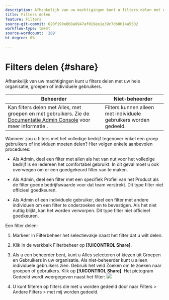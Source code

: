 ```yaml
---
description: Afhankelijk van uw machtigingen kunt u filters delen met uw hele organisatie, groepen of individuele gebruikers.
title: Filters delen
feature: Filters
source-git-commit: 620f190e8b8a6947af019ee1e39c7db8614a5502
workflow-type: tm+mt
source-wordcount: '289'
ht-degree: 0%

---
```


# Filters delen {#share}

Afhankelijk van uw machtigingen kunt u filters delen met uw hele organisatie, groepen of individuele gebruikers.

| Beheerder | Niet-beheerder |
|---|---|
| Kan filters delen met Alles, met groepen en met gebruikers. Zie de [Documentatie Admin Console](https://helpx.adobe.com/enterprise/using/manage-products-and-profiles.html) voor meer informatie . | Filters kunnen alleen met individuele gebruikers worden gedeeld. |

Wanneer zou u filters met het volledige bedrijf tegenover enkel een groep gebruikers of individuen moeten delen? Hier volgen enkele aanbevolen procedures:

* Als Admin, deel een filter met allen als het van nut voor het volledige bedrijf is en iedereen het comfortabel gebruikt. In dit geval moet u ook overwegen om er een goedgekeurd filter van te maken.

* Als Admin, deel een filter met een specifiek Profiel van het Product als de filter goede bedrijfswaarde voor dat team verstrekt. Dit type filter niet officieel goedkeuren.

* Als Admin of een individuele gebruiker, deel een filter met andere individuen om een filter te onderzoeken en te bevestigen. Als het niet nuttig blijkt, kan het worden verworpen. Dit type filter niet officieel goedkeuren.

Een filter delen:

1. Markeer in Filterbeheer het selectievakje naast het filter dat u wilt delen.

1. Klik in de werkbalk Filterbeheer op **[!UICONTROL Share]**.

1. Als u een beheerder bent, kunt u Alles selecteren of kiezen uit Groepen en Gebruikers in uw organisatie. Als niet-beheerder kunt u alleen individuele gebruikers zien. Gebruik het veld Zoeken om te zoeken naar groepen of gebruikers. Klik op **[!UICONTROL Share]**. Het pictogram Gedeeld wordt weergegeven naast het filter: ![](https://spectrum.adobe.com/static/icons/workflow_18/Smock_Share_18_N.svg)

1. U kunt filteren op filters die met u worden gedeeld door naar Filters > Andere Filters > met mij worden gedeeld.